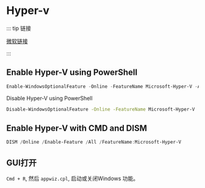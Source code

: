 # Hyper-v

::: tip 链接

[微软链接](https://learn.microsoft.com/en-us/virtualization/hyper-v-on-windows/quick-start/enable-hyper-v#enable-hyper-v-with-cmd-and-dism)

::: 

## Enable Hyper-V using PowerShell

```powershell
Enable-WindowsOptionalFeature -Online -FeatureName Microsoft-Hyper-V -All
```

Disable Hyper-V using PowerShell

```sh
Disable-WindowsOptionalFeature -Online -FeatureName Microsoft-Hyper-V
```



## Enable Hyper-V with CMD and DISM

```powershell
DISM /Online /Enable-Feature /All /FeatureName:Microsoft-Hyper-V
```



## GUI打开

`Cmd + R`, 然后 `appwiz.cpl`, 启动或关闭Windows 功能。